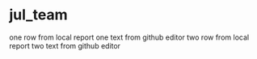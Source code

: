# jul_team
one row from local report
one text from github editor
two row from local report
two text from github editor
